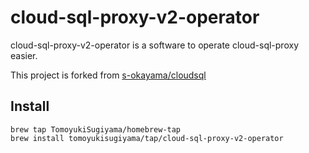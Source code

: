 # cloud-sql-proxy-v2-operator
cloud-sql-proxy-v2-operator is a software to operate cloud-sql-proxy easier.

This project is forked from [s-okayama/cloudsql](https://github.com/s-okayama/cloudsql)

## Install

```
brew tap TomoyukiSugiyama/homebrew-tap
brew install tomoyukisugiyama/tap/cloud-sql-proxy-v2-operator
```